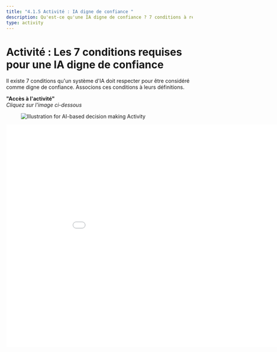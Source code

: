 ```yaml
---
title: "4.1.5 Activité : IA digne de confiance "
description: Qu'est-ce qu'une IA digne de confiance ? 7 conditions à respecter pour les systèmes d'IA
type: activity
---
```


# Activité : Les 7 conditions requises pour une IA digne de confiance

Il existe 7 conditions qu'un système d'IA doit respecter pour être considéré comme digne de confiance.
Associons ces conditions à leurs définitions.

**"Accès à l'activité"**  
_Cliquez sur l'image ci-dessous_

<figure><img src="Images/VisuelQUIZThe7keyrequirementsfortrustworthyAI.jpg" alt="Illustration for AI-based decision making Activity"/>  
</figure>

<center><iframe width="960" height="600" src="4-1-5a-risks-associated-to-the-use-of-AI-systems/4-1-5a-making-decision-with-AI.html" frameborder="0" allowfullscreen></iframe></center>
